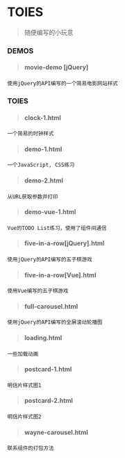 # TOIES

> 随便编写的小玩意


### DEMOS

> #### movie-demo [jQuery]

	使用jQuery的API编写的一个简易电影网站样式

### TOIES

> #### clock-1.html

	一个简易的时钟样式

> #### demo-1.html

	一个JavaScript, CSS练习

> #### demo-2.html

	从URL获取参数并打印

> #### demo-vue-1.html

	Vue的TODO List练习，使用了组件间通信

> #### five-in-a-row[jQuery].html

	使用jQuery的API编写的五子棋游戏

> #### five-in-a-row[Vue].html

	使用Vue编写的五子棋游戏

> #### full-carousel.html

	使用jQuery的API编写的全屏滚动轮播图

> #### loading.html

	一些加载动画

> #### postcard-1.html

	明信片样式图1

> #### postcard-2.html

	明信片样式图2

> #### wayne-carousel.html

	联系组件的打包方法
